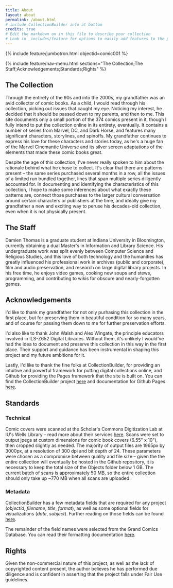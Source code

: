```yaml
---
title: About
layout: about
permalink: /about.html
# include CollectionBuilder info at bottom
credits: true
# Edit the markdown on in this file to describe your collection
# Look in _includes/feature for options to easily add features to the page
---
```


{% include feature/jumbotron.html objectid=comic001 %}

{% include feature/nav-menu.html sections="The Collection;The Staff;Acknowledgements;Standards;Rights" %}

## The Collection

Through the entirety of the 90s and into the 2000s, my grandfather was an avid collector of comic books. As a child, I would read through his collection, picking out issues that caught my eye. Noticing my interest, he decided that it should be passed down to my parents, and then to me. This site documents only a small portion of the 374 comics present in it, though I fully intend to put the collection online in its entirety, eventually. It contains a number of series from Marvel, DC, and Dark Horse, and features many significant characters, storylines, and spinoffs. My grandfather continues to express his love for these characters and stories today, as he's a huge fan of the Marvel Cinemantic Universe and its silver screen adaptations of the elements that made these comic books great.

Despite the age of this collection, I've never really spoken to him about the rationale behind what he chose to collect. It's clear that there are patterns present – the same series purchased several months in a row, all the issues of a limited run bundled together, lines that span multiple series diligently accounted for. In documenting and identifying the characteristics of this collection, I hope to make some inferences about what exactly these patterns are, connect those purchases to the larger cultural conversation around certain characters or publishers at the time, and ideally give my grandfather a new and exciting way to peruse his decades-old collection, even when it is not physically present.

## The Staff

Damien Thomas is a graduate student at Indiana University in Bloomington, currently obtaining a dual Master's in Information and Library Science. His undergraduate work was split evenly between Computer Science and Religious Studies, and this love of both technology and the humanities has greatly influenced his professional work in archives (public and corporate), film and audio preservation, and research on large digital library projects. In his free time, he enjoys video games, cooking new soups and stews, programming, and contributing to wikis for obscure and nearly-forgotten games.

## Acknowledgements

I'd like to thank my grandfather for not only purhasing this collection in the first place, but for preserving them in beautiful condition for so many years, and of course for passing them down to me for further preservation efforts. 

I'd also like to thank John Walsh and Alex Wingate, the principle educators involved in ILS-Z652 Digital Libraries. Without them, it's unlikely I would've had the idea to document and preserve this collection in this way in the first place. Their support and guidance has been instrumental in shaping this project and my future ambitions for it.  

Lastly, I'd like to thank the fine folks at CollectionBuilder, for providing an intuitive and powerful framework for putting digital collections online, and Github for providing the Pages framework that the site is built on. You can find the CollectionBuilder project [here](https://collectionbuilding.github.io/gh/) and documentation for Github Pages [here](https://pages.github.com/).

## Standards

### Technical

Comic covers were scanned at the Scholar's Commons Digitization Lab at IU's Wells Library – read more about their services [here](https://libraries.indiana.edu/scholars-commons-digitization-lab). Scans were set to output jpegs at custom dimensions for comic book covers (6.55" x 10"), then cropped slightly as needed. The majority of output files are 1965px by 3000px, at a resolution of 300 dpi and bit depth of 24. These parameters were chosen as a compromise between quality and file size – given the the entire collection will eventually be hosted in the Github repository, it is necessary to keep the total size of the Objects folder below 1 GB. The current batch of scans is approximately 50 MB, so the entire collection should only take up ~770 MB when all scans are uploaded.

### Metadata

CollectionBuilder has a few metadata fields that are required for any project (_objectid_, _filename_, _title_, _format_), as well as some optional fields for visualizations (_date_, _subject_). Further reading on those fields can be found [here](https://collectionbuilder.github.io/cb-docs/docs/metadata/gh_metadata/).

The remainder of the field names were selected from the Grand Comics Database. You can read their formatting documentation [here](https://docs.comics.org/wiki/Formatting_Documentation).

## Rights

Given the non-commercial nature of this project, as well as the lack of copyrighted content present, the author believes he has performed due diligence and is confident in asserting that the project falls under Fair Use guidelines.
